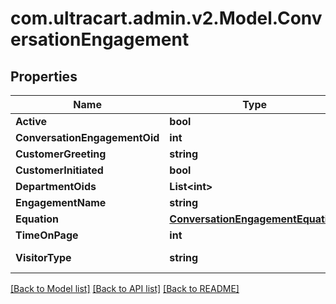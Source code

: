 
# com.ultracart.admin.v2.Model.ConversationEngagement

## Properties

Name | Type | Description | Notes
------------ | ------------- | ------------- | -------------
**Active** | **bool** |  | [optional] 
**ConversationEngagementOid** | **int** |  | [optional] 
**CustomerGreeting** | **string** |  | [optional] 
**CustomerInitiated** | **bool** |  | [optional] 
**DepartmentOids** | **List&lt;int&gt;** |  | [optional] 
**EngagementName** | **string** |  | [optional] 
**Equation** | [**ConversationEngagementEquation**](ConversationEngagementEquation.md) |  | [optional] 
**TimeOnPage** | **int** |  | [optional] 
**VisitorType** | **string** | The type of visitor | [optional] 

[[Back to Model list]](../README.md#documentation-for-models)
[[Back to API list]](../README.md#documentation-for-api-endpoints)
[[Back to README]](../README.md)

